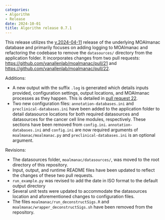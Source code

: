 ```yaml
---
categories: 
- Algorithm
- Release
date: 2024-10-01
title: Algorithm release 0.7.1
---
```

This release utilizes the [v.2024-04-11](https://github.com/vanallenlab/moalmanac-db/releases) release of the underlying MOAlmanac database and primarily focuses on adding logging to MOAlmanac and refactoring the codebase to remove the `datasources/` directory from the application folder. It incorporates changes from two pull requests: https://github.com/vanallenlab/moalmanac/pull/21 and https://github.com/vanallenlab/moalmanac/pull/22.

Additions:
- A new output with the suffix `.log` is generated which details inputs provided, configuration settings, output locations, and MOAlmanac processes as they happen. This is detailed in [pull request 22](https://github.com/vanallenlab/moalmanac/pull/22).
- Two new configuration files: `annotation-databases.ini` and `preclinical-databases.ini` have been added to the application folder to detail datasource locations for both required datasources and datasources for the cancer cell line modules, respectively. These sections have been removed from `config.ini`. `annotation-databases.ini` and `config.ini` are now required arguments of `moalmanac/moalmanac.py` and `preclinical-databases.ini` is an optional argument.

Revisions:
- The datasources folder, `moalmanac/datasources/`, was moved to the root directory of this repository.
- Input, output, and runtime README files have been updated to reflect the changes of these two pull requests.
- `run_example.py` was revised to add the date in ISO format to the default output directory
- Several unit tests were updated to accommodate the datasources location and aforementioned changes to configuration files.
- The files `moalmanac/run_deconstructSigs.R` and `moalmanac/wrapper_deconstructSigs.sh` have been removed from the repository. 
